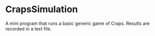 # CrapsSimulation
A mini program that runs a basic generic game of Craps. Results are recorded in a text file.
